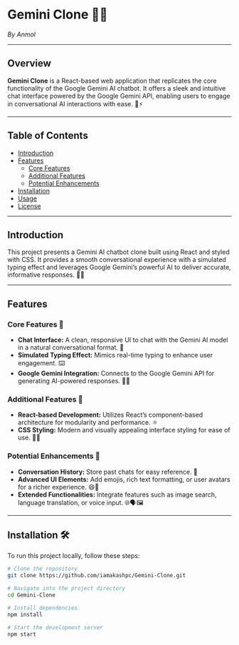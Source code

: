 # Gemini Clone 🤖✨

*By Anmol*

---

## Overview

**Gemini Clone** is a React-based web application that replicates the core functionality of the Google Gemini AI chatbot. It offers a sleek and intuitive chat interface powered by the Google Gemini API, enabling users to engage in conversational AI interactions with ease. 💬⚡

---

## Table of Contents

- [Introduction](#introduction)  
- [Features](#features)  
  - [Core Features](#core-features)  
  - [Additional Features](#additional-features)  
  - [Potential Enhancements](#potential-enhancements)  
- [Installation](#installation)  
- [Usage](#usage)  
- [License](#license)  

---

## Introduction

This project presents a Gemini AI chatbot clone built using React and styled with CSS. It provides a smooth conversational experience with a simulated typing effect and leverages Google Gemini’s powerful AI to deliver accurate, informative responses. 🤖💡

---

## Features

### Core Features 🚀
- **Chat Interface:** A clean, responsive UI to chat with the Gemini AI model in a natural conversational format. 💬
- **Simulated Typing Effect:** Mimics real-time typing to enhance user engagement. ⌨️
- **Google Gemini Integration:** Connects to the Google Gemini API for generating AI-powered responses. 🔗🤖

### Additional Features 🎨
- **React-based Development:** Utilizes React’s component-based architecture for modularity and performance. ⚛️
- **CSS Styling:** Modern and visually appealing interface styling for ease of use. 🎨✨

### Potential Enhancements 🔮
- **Conversation History:** Store past chats for easy reference. 📜
- **Advanced UI Elements:** Add emojis, rich text formatting, or user avatars for a richer experience. 😄🎉
- **Extended Functionalities:** Integrate features such as image search, language translation, or voice input. 🌐🗣️🖼️

---

## Installation 🛠️

To run this project locally, follow these steps:

```bash
# Clone the repository
git clone https://github.com/iamakashpc/Gemini-Clone.git

# Navigate into the project directory
cd Gemini-Clone

# Install dependencies
npm install

# Start the development server
npm start
